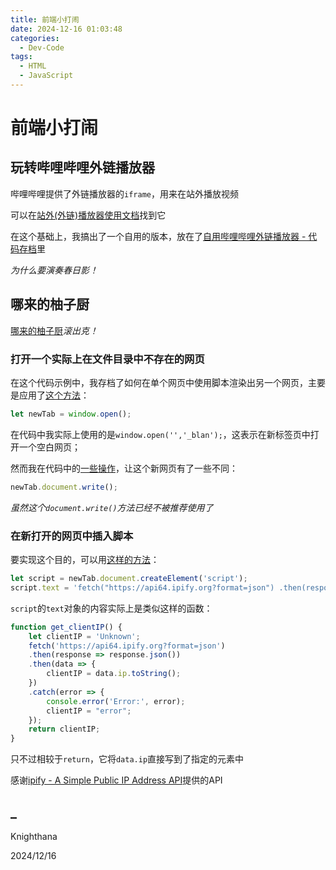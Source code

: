 ```yaml
---
title: 前端小打闹
date: 2024-12-16 01:03:48
categories:
  - Dev-Code
tags:
  - HTML
  - JavaScript
---
```


# 前端小打闹

## 玩转哔哩哔哩外链播放器

哔哩哔哩提供了外链播放器的`iframe`，用来在站外播放视频

可以在[站外(外链)播放器使用文档](https://player.bilibili.com/)找到它

在这个基础上，我搞出了一个自用的版本，放在了[自用哔哩哔哩外链播放器 - 代码存档](/external_ref_docs/self_usage_bilibili_external_linkplayer.html)里

*为什么要演奏春日影！*

## 哪来的柚子厨

[哪来的柚子厨](/external_ref_docs/button0721.html)*滚出克！*

### 打开一个实际上在文件目录中不存在的网页

在这个代码示例中，我存档了如何在单个网页中使用脚本渲染出另一个网页，主要是应用了[这个方法](https://developer.mozilla.org/zh-CN/docs/Web/API/Window/open)：

```javascript
let newTab = window.open();
```

在代码中我实际上使用的是`window.open('','_blan');`，这表示在新标签页中打开一个空白网页；

然而我在代码中的[一些操作](https://developer.mozilla.org/zh-CN/docs/Web/API/Document/write)，让这个新网页有了一些不同：

```javascript
newTab.document.write();
```

*虽然这个`document.write()`方法已经不被推荐使用了*

### 在新打开的网页中插入脚本

要实现这个目的，可以用[这样的方法](https://developer.mozilla.org/zh-CN/docs/Web/API/Document/createElement)：

```javascript
let script = newTab.document.createElement('script');
script.text = 'fetch("https://api64.ipify.org?format=json") .then(response => response.json()) .then(data => {document.getElementById("ip-address").textContent = data.ip;}) .catch(error => console.error("Error:", error))';
```

`script`的`text`对象的内容实际上是类似这样的函数：
```javascript
function get_clientIP() {
    let clientIP = 'Unknown';
    fetch('https://api64.ipify.org?format=json')
    .then(response => response.json())
    .then(data => {
        clientIP = data.ip.toString();
    })
    .catch(error => {
        console.error('Error:', error);
        clientIP = "error";
    });
    return clientIP;
}
```

只不过相较于`return`，它将`data.ip`直接写到了指定的元素中

感谢[ipify - A Simple Public IP Address API](https://www.ipify.org/)提供的API

## _

Knighthana

2024/12/16
